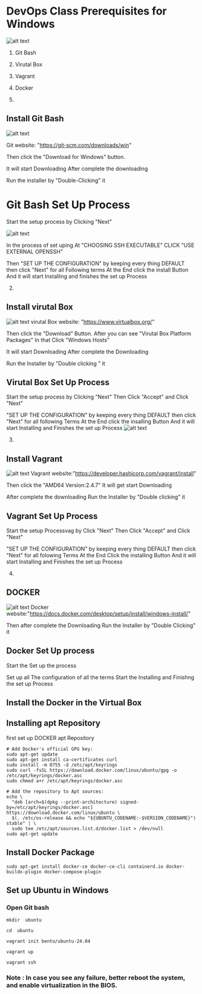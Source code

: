 # DevOps Class Prerequisites for Windows

![alt text](image-11.png)

1) Git Bash
2) Virutal Box
3) Vagrant
4) Docker

1)
## Install Git Bash

![alt text](image-5.png)

Git website: "https://git-scm.com/downloads/win"

Then click the "Download for Windows"  button.

It will start Downloading 
After complete the downloading

Run the installer by "Double-Clicking" it


# Git Bash Set Up Process

Start the setup process by Clicking "Next"

![alt text](image-3.png)


In the process of set uping  At "CHOOSING SSH EXECUTABLE" 
CLICK "USE EXTERNAL OPENSSH"

Then "SET UP THE CONFIGURATION" by keeping every thing DEFAULT then click "Next" for all Following terms
At the End click the install Button 
And it will start Installing and finishes the set up Process

2)
## Install  virutal Box 

![alt text](image-6.png)
virutal Box website: "https://www.virtualbox.org/"

Then click the "Download" Button.
After you can see "Virutal Box Platform Packages"
In that Click "Windows Hosts" 

It will start Downloading 
After complete the Downloading 

Run the Installer by "Double clicking " it

## Virutal Box Set Up Process
Start the setup process by Clicking "Next"
Then Click "Accept" and Click "Next"

"SET UP THE CONFIGURATION" by keeping every thing DEFAULT then click "Next" for all following Terms 
At the End click the insalling Button 
And it will start Installing and Finishes the set up Process
![alt text](image-7.png)


3)
## Install Vagrant 

![alt text](image-8.png)
Vagrant website:"https://developer.hashicorp.com/vagrant/install"

Then click the "AMD64 Version:2.4.7"
It will get start Downloading 

After complete the downloading
Run the Installer by "Double clicking" it

## Vagrant Set Up Process

Start the setup Processvag by Click "Next"
Then Click "Accept" and Click "Next"

"SET UP THE CONFIGURATION" by keeping every thing DEFAULT then click "Next" for all folowing Terms
At the End Click the installing Button
And it will start Installing and Finishes the set up Process

4)
## DOCKER 

![alt text](image-10.png)
Docker website:"https://docs.docker.com/desktop/setup/install/windows-install/"

Then after complete the Downloading
Run the Installer by "Double  Clicking" it

## Docker Set Up process
Start the Set up the process

Set up all The configuration of all the terms
Start the Installing and Finishng the set up Process

## Install the Docker in the Virtual Box
## Installing apt Repository
first set up DOCKER apt Repository 

```
# Add Docker's official GPG key:
sudo apt-get update
sudo apt-get install ca-certificates curl
sudo install -m 0755 -d /etc/apt/keyrings
sudo curl -fsSL https://download.docker.com/linux/ubuntu/gpg -o /etc/apt/keyrings/docker.asc
sudo chmod a+r /etc/apt/keyrings/docker.asc

# Add the repository to Apt sources:
echo \
  "deb [arch=$(dpkg --print-architecture) signed-by=/etc/apt/keyrings/docker.asc] https://download.docker.com/linux/ubuntu \
  $(. /etc/os-release && echo "${UBUNTU_CODENAME:-$VERSION_CODENAME}") stable" | \
  sudo tee /etc/apt/sources.list.d/docker.list > /dev/null
sudo apt-get update
```
## Install Docker Package

```
sudo apt-get install docker-ce docker-ce-cli containerd.io docker-buildx-plugin docker-compose-plugin

```
## Set up Ubuntu in Windows

### Open Git bash

```
mkdir  ubuntu

```

```
cd  ubuntu

```
```
vagrant init bento/ubuntu-24.04 

```

```
vagrant up

```

```
vagrant ssh
```

### Note : In case you see any failure, better reboot the system, and enable virtualization in the BIOS.

